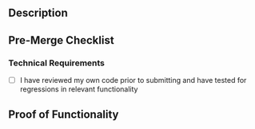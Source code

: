 ## Description

<!--
Add relevant details about the changes you've made to ease review process.
Try to provide context if needed in a short, concise, bullet list 🤓
-->

## Pre-Merge Checklist

<!--
Please run through each applicable checklist and change [ ] to [x] to check an item.
Remove any checklist items that are not relevant.
-->

### Technical Requirements

-   [ ] I have reviewed my own code prior to submitting and have tested for regressions in relevant functionality

## Proof of Functionality

<!--
Please provide screenshots and/or screen recordings (of terminal output, etc.)
to show the changes in this PR working as intended.

This section is required, unless:
-   Automated tests are included to cover the changes
-->
